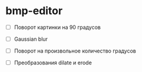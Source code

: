 # bmp-editor
- [ ] Поворот картинки на 90 градусов
- [ ] Gaussian blur
- [ ] Поворот на произвольное количество градусов
- [ ] Преобразования dilate и erode

